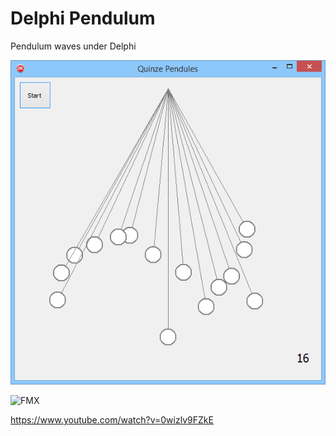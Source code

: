 # Delphi Pendulum

Pendulum waves under Delphi

![VCL](VCL.png)

![FMX](FMX.gif)

https://www.youtube.com/watch?v=0wizlv9FZkE
